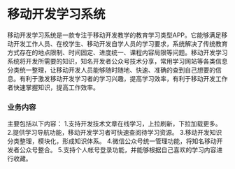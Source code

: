 # 移动开发学习系统
移动开发学习系统是一款专注于移动开发教学的教育学习类型APP。它能够满足移动开发工作人员、在校学生、移动开发自学人员的学习要求，系统解决了传统教育方式存在的地点限制、时间固定、进度统一、课程内容局限等问题。移动开发学习系统将开发所需要的知识，知名开发者公众号技术分享，常用学习网站等各类信息分类统一整理，让移动开发人员能够随时随地、快速、准确的查到自己想要的信息。有利于激发移动开发学习者的学习兴趣，提高学习效率，有利于移动开发工作者快速掌握知识，提高工作效率。
### 业务内容
主要包括以下内容：
1.支持开发技术文章在线学习，上拉刷新，下拉加载更多。
2.提供学习导航功能，移动开发学习者可快速查阅待学习资源。
3.移动开发知识分类整理，模块化，形成知识体系。
4.微信公众号统一管理功能，将知名移动开发者公众号整合。
5.支持个人帐号登录功能，并能够根据自己喜欢的学习内容进行收藏。
